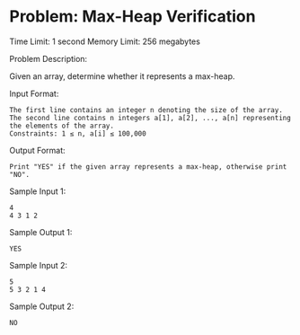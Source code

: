 # Problem: Max-Heap Verification

Time Limit: 1 second
Memory Limit: 256 megabytes

Problem Description:

Given an array, determine whether it represents a max-heap.

Input Format:

    The first line contains an integer n denoting the size of the array.
    The second line contains n integers a[1], a[2], ..., a[n] representing the elements of the array.
    Constraints: 1 ≤ n, a[i] ≤ 100,000

Output Format:

    Print "YES" if the given array represents a max-heap, otherwise print "NO".

Sample Input 1:

	4
	4 3 1 2

Sample Output 1:

	YES

Sample Input 2:

	5
	5 3 2 1 4

Sample Output 2:

	NO